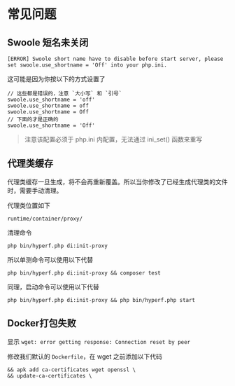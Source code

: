 # 常见问题

## Swoole 短名未关闭

```
[ERROR] Swoole short name have to disable before start server, please set swoole.use_shortname = 'Off' into your php.ini.
```

这可能是因为你按以下的方式设置了

```
// 这些都是错误的，注意 `大小写` 和 `引号`
swoole.use_shortname = 'off'
swoole.use_shortname = off
swoole.use_shortname = Off
// 下面的才是正确的
swoole.use_shortname = 'Off'
```

> 注意该配置必须于 php.ini 内配置，无法通过 ini_set() 函数来重写

## 代理类缓存

代理类缓存一旦生成，将不会再重新覆盖。所以当你修改了已经生成代理类的文件时，需要手动清理。

代理类位置如下
```
runtime/container/proxy/
```

清理命令
```
php bin/hyperf.php di:init-proxy
```

所以单测命令可以使用以下代替
```
php bin/hyperf.php di:init-proxy && composer test
```

同理，启动命令可以使用以下代替
```
php bin/hyperf.php di:init-proxy && php bin/hyperf.php start
```

## Docker打包失败

显示 `wget: error getting response: Connection reset by peer`

修改我们默认的 `Dockerfile`，在 wget 之前添加以下代码

```
&& apk add ca-certificates wget openssl \
&& update-ca-certificates \
```